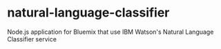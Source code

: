 # natural-language-classifier
Node.js application for Bluemix that use IBM Watson's Natural Language Classifier service
